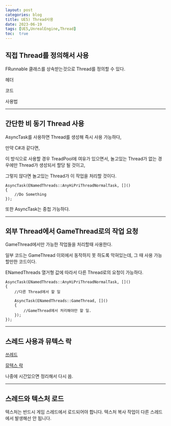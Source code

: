 ```yaml
---
layout: post
categories: blog
title: UE5) Thread사용
date: 2023-06-19
tags: [UE5,UnrealEngine,Thread]
toc:  true
---
```


## 직접 Thread를 정의해서 사용

FRunnable 클래스를 상속받는것으로 Thread를 정의할 수 있다.

헤더
<script src="https://gist.github.com/bu30808/ce269d5e696e2e5e69e1ca77b0ae1388.js"></script>


코드
<script src="https://gist.github.com/bu30808/eb8bbca3fdd2c9336465b1d60ff9ba9b.js"></script>

사용법
<script src="https://gist.github.com/bu30808/1c6195688e77ab9855839982222cff59.js"></script>

-------------

## 간단한 비 동기 Thread 사용

AsyncTask를 사용하면 Thread를 생성해 즉시 사용 가능하다,

만약 C#과 같다면, 

이 방식으로 사용할 경우 TreadPool에 여유가 있으면서, 놀고있는 Thread가 없는 경우에만 Thread가 생성되서 할당 될 것이고,

그렇지 않다면 놀고있는 Thread가 이 작업을 처리할 것이다.

```
AsyncTask(ENamedThreads::AnyHiPriThreadNormalTask, []()
{
	//Do Something
});
```

또한 AsyncTask는 중첩 가능하다.

------

## 외부 Thread에서 GameThread로의 작업 요청

GameThread에서만 가능한 작업들을 처리할때 사용한다.

일부 코드는 GameThread 이외에서 동작하지 못 하도록 막혀있는데, 그 때 사용 가능할만한 코드이다.

ENamedThreads 열거형 값에 따라서 다른 Thread로의 요청이 가능하다.

```
AsyncTask(ENamedThreads::AnyHiPriThreadNormalTask, []()
{
	//다른 Thread에서 할 일

	AsyncTask(ENamedThreads::GameThread, []()
	{
		//GameThread에서 처리해야만 할 일.
	});
});
```
----

## 스레드 사용과 뮤텍스 락

[쓰레드](https://michaeljcole.github.io/wiki.unrealengine.com/Multi-Threading:_How_to_Create_Threads_in_UE4/#starting-the-thread)

[뮤텍스 락](https://michaeljcole.github.io/wiki.unrealengine.com/MultiThreading_and_synchronization_Guide/)

나중에 시간있으면 정리해서 다시 씀.

--------

## 스레드와 텍스처 로드
텍스처는 반드시 게임 스레드에서 로드되어야 합니다.
텍스처 복사 작업이 다른 스레드에서 발생해선 안 됩니다.
